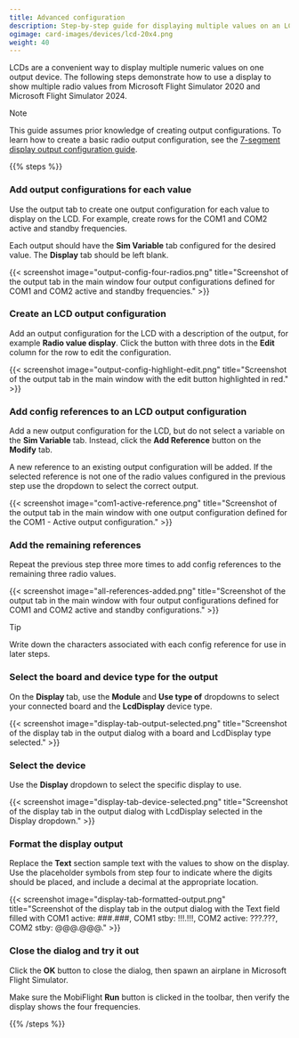 ```yaml
---
title: Advanced configuration
description: Step-by-step guide for displaying multiple values on an LCD in MobiFlight.
ogimage: card-images/devices/lcd-20x4.png
weight: 40
---
```


LCDs are a convenient way to display multiple numeric values on one output device. The following steps demonstrate how to use a display to show multiple radio values from Microsoft Flight Simulator 2020 and Microsoft Flight Simulator 2024.

> [!NOTE]
> This guide assumes prior knowledge of creating output configurations. To learn how to create a basic radio output configuration, see the [7-segment display output configuration guide](/devices/seven-segment-display/configuring-output/).

{{% steps %}}

### Add output configurations for each value

Use the output tab to create one output configuration for each value to display on the LCD. For example, create rows for the COM1 and COM2 active and standby frequencies.

Each output should have the **Sim Variable** tab configured for the desired value. The **Display** tab should be left blank.

{{< screenshot image="output-config-four-radios.png" title="Screenshot of the output tab in the main window four output configurations defined for COM1 and COM2 active and standby frequencies." >}}

### Create an LCD output configuration

Add an output configuration for the LCD with a description of the output, for example **Radio value display**. Click the button with three dots in the **Edit** column for the row to edit the configuration.

{{< screenshot image="output-config-highlight-edit.png" title="Screenshot of the output tab in the main window with the edit button highlighted in red." >}}

### Add config references to an LCD output configuration

Add a new output configuration for the LCD, but do not select a variable on the **Sim Variable** tab. Instead, click the **Add Reference** button on the **Modify** tab.

A new reference to an existing output configuration will be added. If the selected reference is not one of the radio values configured in the previous step use the dropdown to select the correct output.

{{< screenshot image="com1-active-reference.png" title="Screenshot of the output tab in the main window with one output configuration defined for the COM1 - Active output configuration." >}}

### Add the remaining references

Repeat the previous step three more times to add config references to the remaining three radio values.

{{< screenshot image="all-references-added.png" title="Screenshot of the output tab in the main window with four output configurations defined for COM1 and COM2 active and standby configurations." >}}

> [!TIP]
> Write down the characters associated with each config reference for use in later steps.

### Select the board and device type for the output

On the **Display** tab, use the **Module** and **Use type of** dropdowns to select your connected board and the **LcdDisplay** device type.

{{< screenshot image="display-tab-output-selected.png" title="Screenshot of the display tab in the output dialog with a board and LcdDisplay type selected." >}}

### Select the device

Use the **Display** dropdown to select the specific display to use.

{{< screenshot image="display-tab-device-selected.png" title="Screenshot of the display tab in the output dialog with LcdDisplay selected in the Display dropdown." >}}

### Format the display output

Replace the **Text** section sample text with the values to show on the display. Use the placeholder symbols from step four to indicate where the digits should be placed, and include a decimal at the appropriate location.

{{< screenshot image="display-tab-formatted-output.png" title="Screenshot of the display tab in the output dialog with the Text field filled with COM1 active: ###.###, COM1 stby: !!!.!!!, COM2 active: ???.???, COM2 stby: @@@.@@@." >}}

### Close the dialog and try it out

Click the **OK** button to close the dialog, then spawn an airplane in Microsoft Flight Simulator.

Make sure the MobiFlight **Run** button is clicked in the toolbar, then verify the display shows the four frequencies.

{{% /steps %}}
